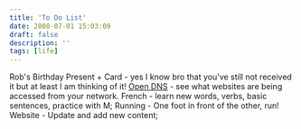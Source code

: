 ```yaml
---
title: 'To Do List'
date: 2008-07-01 15:03:09
draft: false
description: ''
tags: [life]
---
```


Rob's Birthday Present + Card - yes I know bro that you've still not received it but at least I am thinking of it! [Open DNS](http://www.opendns.com/) - see what websites are being accessed from your network. French - learn new words, verbs, basic sentences, practice with M; Running - One foot in front of the other, run! Website - Update and add new content;